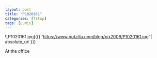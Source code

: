 ```yaml
---
layout: post
title: "P1020161"
categories: [fStop]
tags: [Lumix]
---
```



![P1020161.jpg]({{ 'https://www.botzilla.com/blog/pix2009/P1020161.jpg' | absolute_url }})



<!--more-->
At the office
